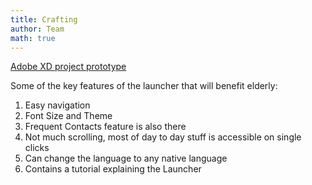 ```yaml
---
title: Crafting
author: Team
math: true
---
```


<div>
<a href="https://drive.google.com/file/d/1OkuARRP9D67T7pUREcPjUfQiV7RfQfQP/view?usp=sharing">Adobe XD project prototype</a>
</div>

Some of the key features of the launcher that will benefit elderly: 
1. Easy navigation
2. Font Size and Theme 
3. Frequent Contacts feature is also there
4. Not much scrolling, most of day to day stuff is accessible on single clicks
5. Can change the language to any native language
6. Contains a tutorial explaining the Launcher
